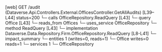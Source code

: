 [web] GET /audit  (Dataverse.Api.Controllers.External.OfficesController.GetAllAudits)  [L39–L44] status=200
  └─ calls OfficeRepository.ReadQuery [L43]
  └─ query Office [L43]
    └─ reads_from Offices
  └─ uses_service OfficeRepository
    └─ method ReadQuery [L43]
      └─ implementation Dataverse.Data.Repository.Firm.OfficeRepository.ReadQuery [L8-L41]
  └─ impact_summary
    └─ entities 1 (writes=0, reads=1)
      └─ Office writes=0 reads=1
    └─ services 1
      └─ OfficeRepository

